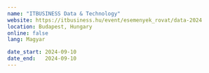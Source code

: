 ```yaml
---
name: "ITBUSINESS Data & Technology"
website: https://itbusiness.hu/event/esemenyek_rovat/data-2024
location: Budapest, Hungary
online: false
lang: Magyar

date_start: 2024-09-10
date_end:   2024-09-10
---
```

